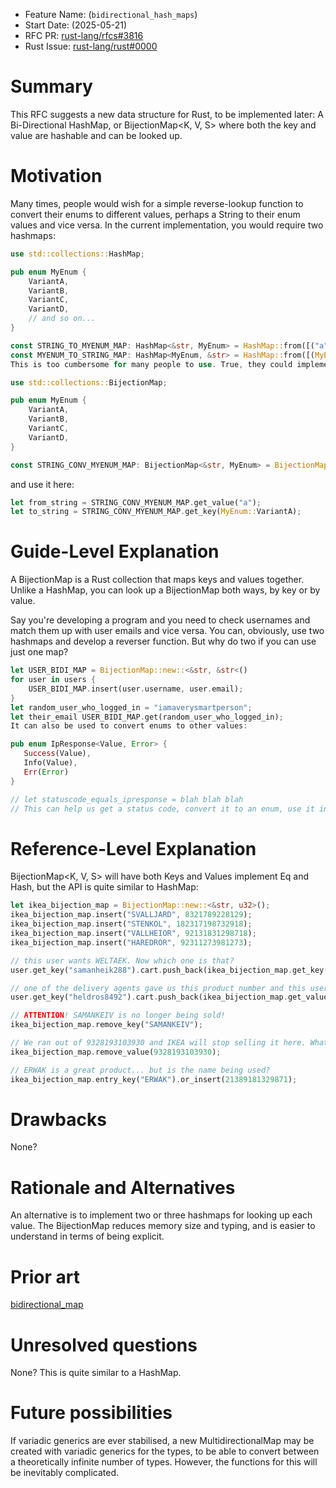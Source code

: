 - Feature Name: (`bidirectional_hash_maps`)
- Start Date: (2025-05-21)
- RFC PR: [rust-lang/rfcs#3816](https://github.com/rust-lang/rfcs/pull/3816)
- Rust Issue: [rust-lang/rust#0000](https://github.com/rust-lang/rust/issues/0000)

# Summary
This RFC suggests a new data structure for Rust, to be implemented later: A Bi-Directional HashMap, or BijectionMap<K, V, S> where both the key and value are hashable and can be looked up. 

# Motivation
Many times, people would wish for a simple reverse-lookup function to convert their enums to different values, perhaps a String to their enum values and vice versa. In the current implementation, you would require two hashmaps:

```rust
use std::collections::HashMap;

pub enum MyEnum {
    VariantA,
    VariantB,
    VariantC,
    VariantD,
    // and so on...
}

const STRING_TO_MYENUM_MAP: HashMap<&str, MyEnum> = HashMap::from([("a", MyEnum::VariantA), ("b", MyEnum::VariantB), ("c", MyEnum::VariantC), ("d", MyEnum::VariantD)] /* and so on... */);
const MYENUM_TO_STRING_MAP: HashMap<MyEnum, &str> = HashMap::from([(MyEnum::VariantA, "a"), (MyEnum::VariantB, "b"), (MyEnum::VariantC, "c"), (MyEnum::VariantD, "d")] /* and so on...*/);
This is too cumbersome for many people to use. True, they could implement their own method, but could there be a better solution using just one map? They could define it

use std::collections::BijectionMap;

pub enum MyEnum {
    VariantA,
    VariantB,
    VariantC,
    VariantD,
}

const STRING_CONV_MYENUM_MAP: BijectionMap<&str, MyEnum> = BijectionMap::from([("a", MyEnum::VariantA), ("b", MyEnum::VariantB), ("c", MyEnum::VariantC), ("d", MyEnum::VariantD)] /* and so on... */);
```
and use it here:

```rust
let from_string = STRING_CONV_MYENUM_MAP.get_value("a");
let to_string = STRING_CONV_MYENUM_MAP.get_key(MyEnum::VariantA);
```

# Guide-Level Explanation
A BijectionMap is a Rust collection that maps keys and values together. Unlike a HashMap, you can look up a BijectionMap both ways, by key or by value.

Say you're developing a program and you need to check usernames and match them up with user emails and vice versa. You can, obviously, use two hashmaps and develop a reverser function. But why do two if you can use just one map?

```rust
let USER_BIDI_MAP = BijectionMap::new::<&str, &str<()
for user in users {
    USER_BIDI_MAP.insert(user.username, user.email);
}
let random_user_who_logged_in = "iamaverysmartperson";
let their_email USER_BIDI_MAP.get(random_user_who_logged_in);
It can also be used to convert enums to other values:

pub enum IpResponse<Value, Error> {
   Success(Value),
   Info(Value),
   Err(Error)
}

// let statuscode_equals_ipresponse = blah blah blah
// This can help us get a status code, convert it to an enum, use it in functions, and send it to a user downstream for example
```
# Reference-Level Explanation
BijectionMap<K, V, S> will have both Keys and Values implement Eq and Hash, but the API is quite similar to HashMap:

```rust
let ikea_bijection_map = BijectionMap::new::<&str, u32>();
ikea_bijection_map.insert("SVALLJARD", 8321789228129);
ikea_bijection_map.insert("STENKOL", 182317198732918);
ikea_bijection_map.insert("VALLHEIOR", 92131831298718);
ikea_bijection_map.insert("HAREDROR", 92311273981273);

// this user wants WELTAEK. Now which one is that?
user.get_key("samanheik288").cart.push_back(ikea_bijection_map.get_key("WELTAEK"));

// one of the delivery agents gave us this product number and this username. What does it match to?
user.get_key("heldros8492").cart.push_back(ikea_bijection_map.get_value(923179812371));

// ATTENTION! SAMANKEIV is no longer being sold!
ikea_bijection_map.remove_key("SAMANKEIV");

// We ran out of 9328193103930 and IKEA will stop selling it here. What do we do?
ikea_bijection_map.remove_value(9328193103930);

// ERWAK is a great product... but is the name being used?
ikea_bijection_map.entry_key("ERWAK").or_insert(21389181329871);
```

# Drawbacks
None?

# Rationale and Alternatives
An alternative is to implement two or three hashmaps for looking up each value. The BijectionMap reduces memory size and typing, and is easier to understand in terms of being explicit.

# Prior art
[bidirectional_map](https://docs.rs/bidirectional_map/latest/bidirectional_map)

# Unresolved questions
None? This is quite similar to a HashMap.

# Future possibilities
If variadic generics are ever stabilised, a new MultidirectionalMap may be created with variadic generics for the types, to be able to convert between a theoretically infinite number of types. However, the functions for this will be inevitably complicated.

